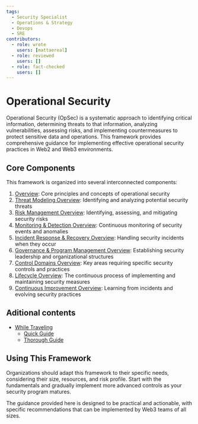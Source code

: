```yaml
---
tags:
  - Security Specialist
  - Operations & Strategy
  - Devops
  - SRE
contributors:
  - role: wrote
    users: [mattaereal]
  - role: reviewed
    users: []
  - role: fact-checked
    users: []
---
```


# Operational Security

Operational Security (OpSec) is a systematic approach to identifying critical information, determining threats to that information, analyzing vulnerabilities, assessing risks, and implementing countermeasures to protect sensitive data and operations. This framework provides comprehensive guidance for implementing effective operational security practices in Web2 and Web3 environments.

## Core Components

This framework is organized into several interconnected components:

1. [Overview](./overview/): Core principles and concepts of operational security
2. [Threat Modeling Overview](./threat-modeling-overview.md): Identifying and analyzing potential security threats
3. [Risk Management Overview](./risk-management-overview.md): Identifying, assessing, and mitigating security risks
4. [Monitoring & Detection Overview](): Continuous monitoring of security events and anomalies
5. [Incident Response & Recovery Overview](): Handling security incidents when they occur
6. [Governance & Program Management Overview](): Establishing security leadership and organizational structures
7. [Control Domains Overview](): Key areas requiring specific security controls and practices
8. [Lifecycle Overview](): The continuous process of implementing and maintaining security measures
9. [Continuous Improvement Overview](): Learning from incidents and evolving security practices

## Aditional contents

- [While Traveling](./opsec/travel/overview.md)
  - [Quick Guide](./opsec/travel/quick-guide.md)
  - [Thorough Guide](./opsec/travel/guide.md)

## Using This Framework

Organizations should adapt this framework to their specific needs, considering their size, resources, and risk profile. Start with the fundamentals and gradually implement more advanced controls as your security program matures.

The guidance provided here is designed to be practical and actionable, with specific recommendations that can be implemented by Web3 teams of all sizes.
